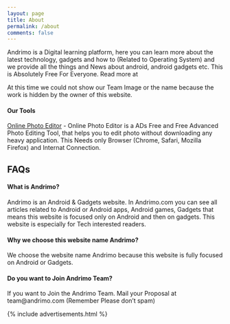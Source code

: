 ```yaml
---
layout: page
title: About
permalink: /about
comments: false
---  
```

<div class="row justify-content-between">
<div class="col-md-8 pr-5">  

<p> Andrimo is a Digital learning platform, here you can learn more about the latest technology, gadgets and how to (Related to Operating System) and we provide all the things and News about android, android gadgets etc. This is Absolutely Free For Everyone. Read more at

At this time we could not show our Team Image or the name because the work is hidden by the owner of this website. </p>

<h4> Our Tools </h4>

<p> <a href="https://onlinephotoeditor.andrimo.com/">Online Photo Editor</a> - Online Photo Editor is a ADs Free and Free Advanced Photo Editing Tool, that helps you to edit photo without downloading any heavy application. This Needs only Browser (Chrome, Safari, Mozilla Firefox) and Internat Connection. </p>

<p> </p>
<h2> FAQs </h2>
<p> </p>

<h4> What is Andrimo? </h4>

<p> Andrimo is an Android & Gadgets website. In Andrimo.com you can see all articles related to Android or Android apps, Android games, Gadgets that means this website is focused only on Android and then on gadgets. This website is especially for Tech interested readers. </p>

<h4> Why we choose this website name Andrimo? </h4>

<p> We choose the website name Andrimo because this website is fully focused on Android or Gadgets. </p>

<h4> Do you want to Join Andrimo Team? </h4>

<p> If you want to Join the Andrimo Team. Mail your Proposal at team@andrimo.com (Remember Please don’t spam) </p>

</div>

<div class="col-md-4">
    
<div class="sticky-top sticky-top-80">

{% include advertisements.html %}

</div>
</div>
</div>
